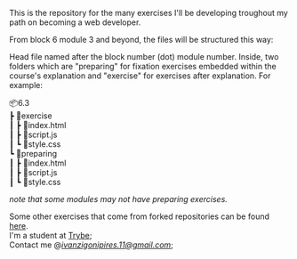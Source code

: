This is the repository for the many exercises I'll be developing troughout my path on becoming a web developer.

From block 6 module 3 and beyond, the files will be structured this way:

Head file named after the block number (dot) module number. Inside, two folders which are "preparing" for fixation exercises embedded within the course's explanation and "exercise" for exercises after explanation. For example:

📦6.3<br>
 ┣ 📂exercise<br>
 ┃ ┣ 📜index.html<br>
 ┃ ┣ 📜script.js<br>
 ┃ ┗ 📜style.css<br>
 ┗ 📂preparing<br>
 ┃ ┣ 📜index.html<br>
 ┃ ┣ 📜script.js<br>
 ┃ ┗ 📜style.css<br>
 
*note that some modules may not have preparing exercises.*

Some other exercises that come from forked repositories can be found [here](https://github.com/ivanzigoni?tab=repositories). <br>
I'm a student at [Trybe](https://www.betrybe.com/); <br>
Contact me @*ivanzigonipires.11@gmail.com*;
